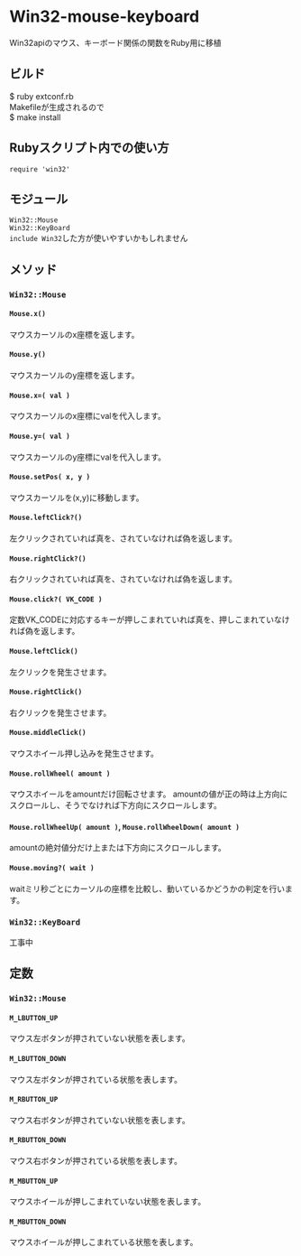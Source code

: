 # Win32-mouse-keyboard
Win32apiのマウス、キーボード関係の関数をRuby用に移植

## ビルド
$ ruby extconf.rb  
Makefileが生成されるので  
$ make install  

## Rubyスクリプト内での使い方
```require 'win32'```  

## モジュール
```Win32::Mouse```  
```Win32::KeyBoard```  
```include Win32```した方が使いやすいかもしれません

## メソッド  
### ```Win32::Mouse```  
#### ```Mouse.x()```  
マウスカーソルのx座標を返します。  
#### ```Mouse.y()```  
マウスカーソルのy座標を返します。  
#### ```Mouse.x=( val )```  
マウスカーソルのx座標にvalを代入します。  
#### ```Mouse.y=( val )```  
マウスカーソルのy座標にvalを代入します。
#### ```Mouse.setPos( x, y )```
マウスカーソルを(x,y)に移動します。
#### ```Mouse.leftClick?()```
左クリックされていれば真を、されていなければ偽を返します。
#### ```Mouse.rightClick?()```
右クリックされていれば真を、されていなければ偽を返します。
#### ```Mouse.click?( VK_CODE )```
定数VK_CODEに対応するキーが押しこまれていれば真を、押しこまれていなければ偽を返します。  
#### ```Mouse.leftClick()```
左クリックを発生させます。
#### ```Mouse.rightClick()```
右クリックを発生させます。
#### ```Mouse.middleClick()```
マウスホイール押し込みを発生させます。
#### ```Mouse.rollWheel( amount )```
マウスホイールをamountだけ回転させます。
amountの値が正の時は上方向にスクロールし、そうでなければ下方向にスクロールします。
#### ```Mouse.rollWheelUp( amount )```, ```Mouse.rollWheelDown( amount )```
amountの絶対値分だけ上または下方向にスクロールします。
#### ```Mouse.moving?( wait )```
waitミリ秒ごとにカーソルの座標を比較し、動いているかどうかの判定を行います。

### ```Win32::KeyBoard```
工事中

## 定数
### ```Win32::Mouse```
#### ```M_LBUTTON_UP```  
マウス左ボタンが押されていない状態を表します。
#### ```M_LBUTTON_DOWN```  
マウス左ボタンが押されている状態を表します。
#### ```M_RBUTTON_UP```  
マウス右ボタンが押されていない状態を表します。
#### ```M_RBUTTON_DOWN```  
マウス右ボタンが押されている状態を表します。
#### ```M_MBUTTON_UP```  
マウスホイールが押しこまれていない状態を表します。
#### ```M_MBUTTON_DOWN```  
マウスホイールが押しこまれている状態を表します。
